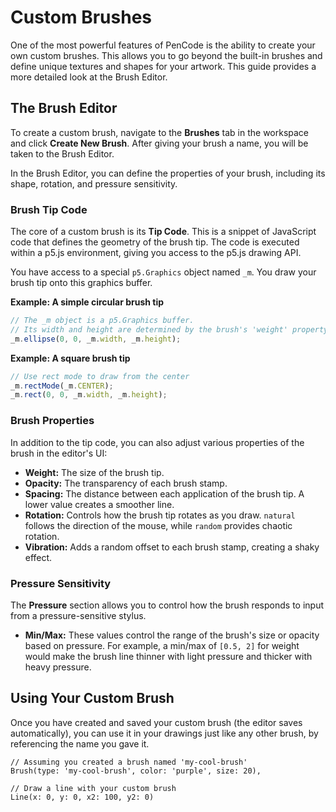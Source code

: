 # Custom Brushes

One of the most powerful features of PenCode is the ability to create your own custom brushes. This allows you to go beyond the built-in brushes and define unique textures and shapes for your artwork. This guide provides a more detailed look at the Brush Editor.

## The Brush Editor

To create a custom brush, navigate to the **Brushes** tab in the workspace and click **Create New Brush**. After giving your brush a name, you will be taken to the Brush Editor.

In the Brush Editor, you can define the properties of your brush, including its shape, rotation, and pressure sensitivity.

### Brush Tip Code

The core of a custom brush is its **Tip Code**. This is a snippet of JavaScript code that defines the geometry of the brush tip. The code is executed within a p5.js environment, giving you access to the p5.js drawing API.

You have access to a special `p5.Graphics` object named `_m`. You draw your brush tip onto this graphics buffer.

**Example: A simple circular brush tip**

```javascript
// The _m object is a p5.Graphics buffer.
// Its width and height are determined by the brush's 'weight' property.
_m.ellipse(0, 0, _m.width, _m.height);
```

**Example: A square brush tip**

```javascript
// Use rect mode to draw from the center
_m.rectMode(_m.CENTER);
_m.rect(0, 0, _m.width, _m.height);
```

### Brush Properties

In addition to the tip code, you can also adjust various properties of the brush in the editor's UI:

- **Weight:** The size of the brush tip.
- **Opacity:** The transparency of each brush stamp.
- **Spacing:** The distance between each application of the brush tip. A lower value creates a smoother line.
- **Rotation:** Controls how the brush tip rotates as you draw. `natural` follows the direction of the mouse, while `random` provides chaotic rotation.
- **Vibration:** Adds a random offset to each brush stamp, creating a shaky effect.

### Pressure Sensitivity

The **Pressure** section allows you to control how the brush responds to input from a pressure-sensitive stylus.

- **Min/Max:** These values control the range of the brush's size or opacity based on pressure. For example, a min/max of `[0.5, 2]` for weight would make the brush line thinner with light pressure and thicker with heavy pressure.

## Using Your Custom Brush

Once you have created and saved your custom brush (the editor saves automatically), you can use it in your drawings just like any other brush, by referencing the name you gave it.

```pencode
// Assuming you created a brush named 'my-cool-brush'
Brush(type: 'my-cool-brush', color: 'purple', size: 20),

// Draw a line with your custom brush
Line(x: 0, y: 0, x2: 100, y2: 0)
```
